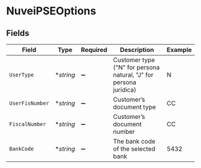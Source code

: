 # NuveiPSEOptions


## Fields

| Field                                                             | Type                                                              | Required                                                          | Description                                                       | Example                                                           |
| ----------------------------------------------------------------- | ----------------------------------------------------------------- | ----------------------------------------------------------------- | ----------------------------------------------------------------- | ----------------------------------------------------------------- |
| `UserType`                                                        | **string*                                                         | :heavy_minus_sign:                                                | Customer type ("N" for persona natural, "J" for persona jurídica) | N                                                                 |
| `UserFisNumber`                                                   | **string*                                                         | :heavy_minus_sign:                                                | Customer’s document type                                          | CC                                                                |
| `FiscalNumber`                                                    | **string*                                                         | :heavy_minus_sign:                                                | Customer’s document number                                        | CC                                                                |
| `BankCode`                                                        | **string*                                                         | :heavy_minus_sign:                                                | The bank code of the selected bank                                | 5432                                                              |